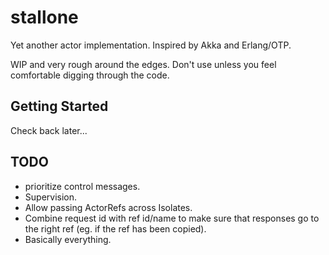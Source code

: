 # stallone

Yet another actor implementation. Inspired by Akka and Erlang/OTP.

WIP and very rough around the edges. Don't use unless you feel comfortable digging through the code.

## Getting Started

Check back later...

## TODO
- prioritize control messages.
- Supervision.
- Allow passing ActorRefs across Isolates.
- Combine request id with ref id/name to make sure that responses go to the right ref (eg. if the 
  ref has been copied).
- Basically everything.